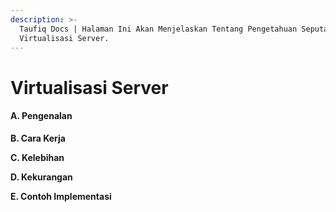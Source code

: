 ```yaml
---
description: >-
  Taufiq Docs | Halaman Ini Akan Menjelaskan Tentang Pengetahuan Seputar
  Virtualisasi Server.
---
```


# Virtualisasi Server

#### A. Pengenalan

**B. Cara Kerja**

**C. Kelebihan**

**D. Kekurangan**

**E. Contoh Implementasi**

